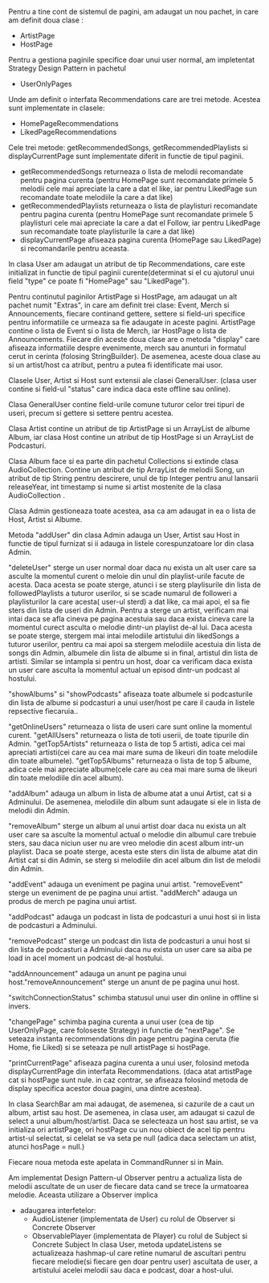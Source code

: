 Pentru a tine cont de sistemul de pagini, am adaugat un nou pachet, in care am definit doua clase :
- ArtistPage
- HostPage

Pentru a gestiona paginile specifice doar unui user normal, am impletentat Strategy Design Pattern in pachetul
- UserOnlyPages

Unde am definit o interfata Recommendations care are trei metode. Acestea sunt implementate in clasele:
- HomePageRecommendations
- LikedPageRecommendations

Cele trei metode: getRecommendedSongs, getRecommendedPlaylists si displayCurrentPage sunt implementate diferit in functie de tipul paginii.
- getRecommendedSongs returneaza o lista de melodii recomandate pentru pagina curenta (pentru HomePage sunt recomandate primele 5 melodii cele mai apreciate la care a dat el like, iar pentru LikedPage sun recomandate toate melodiile la care a dat like)
- getRecommendedPlaylists returneaza o lista de playlisturi recomandate pentru pagina curenta (pentru HomePage sunt recomandate primele 5 playlisturi cele mai apreciate la care a dat el Follow, iar pentru LikedPage sun recomandate toate playlisturile la care a dat like)
- displayCurrentPage afiseaza pagina curenta (HomePage sau LikedPage) si recomandarile pentru aceasta.

In clasa User am adaugat un atribut de tip Recommendations, care este initializat in functie de tipul paginii curente(determinat si el cu ajutorul unui field "type" ce poate fi "HomePage" sau "LikedPage").

Pentru continutul paginilor ArtistPage si HostPage, am adaugat un alt pachet numit "Extras", in care am definit trei clase: Event, Merch si Announcements, fiecare continand gettere, settere si field-uri specifice pentru informatiile ce urmeaza sa fie adaugate in aceste pagini.
ArtistPage contine o lista de Event si o lista de Merch, iar HostPage o lista de Announcements.
Fiecare din aceste doua clase are o metoda "display" care afiseaza informatiile despre evenimente, merch sau anunturi in formatul cerut in cerinta (folosing StringBuilder).
De asemenea, aceste doua clase au si un artist/host ca atribut, pentru a putea fi identificate mai usor.

Clasele User, Artist si Host sunt extensii ale clasei GeneralUser. (clasa user contine si field-ul "status" care indica daca este offline sau online).

Clasa GeneralUser contine field-urile comune tuturor celor trei tipuri de useri, precum si gettere si settere pentru acestea.

Clasa Artist contine un atribut de tip ArtistPage si un ArrayList de albume Album, iar clasa Host contine un atribut de tip HostPage si un ArrayList de Podcasturi.

Clasa Album face si ea parte din pachetul Collections si extinde clasa AudioCollection. Contine un atribut de tip ArrayList de melodii Song, un atribut de tip String pentru descirere, unul de tip Integer pentru anul lansarii releaseYear, int timestamp si nume si artist mostenite de la clasa AudioCollection .

Clasa Admin gestioneaza toate acestea, asa ca am adaugat in ea o lista de Host, Artist si Albume.

Metoda "addUser" din clasa Admin adauga un User, Artist sau Host in functie de tipul furnizat si ii adauga in listele corespunzatoare lor din clasa Admin.

"deleteUser" sterge un user normal doar daca nu exista un alt user care sa asculte la momentul curent o meloie din unul din playlist-urile facute de acesta. Daca acesta se poate sterge, atunci i se sterg playlisurile din lista de followedPlaylists a tuturor userilor, si se scade numarul de followeri a playlisturilor la care acesta( user-ul sterd) a dat like, ca mai apoi, el sa fie sters din lista de useri din Admin.
Pentru a sterge un artist, verificam mai intai daca se afla cineva pe pagina acestuia sau daca exista cineva care la momentul curect asculta o melodie dintr-un playlist de-al lui. Daca acesta se poate sterge, stergem mai intai melodiile artistului din likedSongs a tuturor userilor, pentru ca mai apoi sa stergem melodiile acestuia din lista de songs din Admin, albumele din lista de albume si in final, artistul din lista de artisti.
Similar se intampla si pentru un host, doar ca verificam daca exista un user care asculta la momentul actual un episod dintr-un podcast al hostului.

"showAlbums" si "showPodcasts" afiseaza toate albumele si podcasturile din lista de albume si podcasturi a unui user/host pe care il cauda in listele repsective fiecaruia..

"getOnlineUsers" returneaza o lista de useri care sunt online la momentul curent.
"getAllUsers" returneaza o lista de toti userii, de toate tipurile din Admin.
"getTop5Artists" returneaza o lista de top 5 artisti, adica cei mai apreciati artisti(cei care au cea mai mare suma de likeuri din toate melodiile din toate albumele).
"getTop5Albums" returneaza o lista de top 5 albume, adica cele mai apreciate albume(cele care au cea mai mare suma de likeuri din toate melodiile din acel album).

"addAlbum" adauga un album in lista de albume atat a unui Artist, cat si a Adminului. De asemenea, melodiile din album sunt adaugate si ele in lista de melodii din Admin.

"removeAlbum" sterge un album al unui artist doar daca nu exista un alt user care sa asculte la momentul actual o melodie din albumul care trebuie sters, sau daca niciun user nu are vreo melodie din acest album intr-un playlist. Daca se poate sterge, acesta este sters din lista de albume atat din Artist cat si din Admin, se sterg si melodiile din acel album din list de melodii din Admin.

"addEvent" adauga un eveniment pe pagina unui artist. "removeEvent" sterge un eveniment de pe pagina unui artist.
"addMerch" adauga un produs de merch pe pagina unui artist.

"addPodcast" adauga un podcast in lista de podcasturi a unui host si in lista de podcasturi a Adminului.

"removePodcast" sterge un podcast din lista de podcasturi a unui host si din lista de podcasturi a Adminului daca nu exista un user care sa aiba pe load in acel moment un podcast de-al hostului.

"addAnnouncement" adauga un anunt pe pagina unui host."removeAnnouncement" sterge un anunt de pe pagina unui host.

"switchConnectionStatus" schimba statusul unui user din online in offline si invers.

"changePage" schimba pagina curenta a unui user (cea de tip UserOnlyPage, care foloseste Strategy) in functie de "nextPage". Se seteaza instanta recommendations din page pentru pagina ceruta (fie Home, fie Liked) si se seteaza pe null artistPage si hostPage.

"printCurrentPage" afiseaza pagina curenta a unui user, folosind metoda displayCurrentPage din interfata Recommendations. (daca atat artistPage cat si hostPage sunt nule. in caz contrar, se afiseaza folosind metoda de display specifica acestor doua pagini, una dintre acestea).


In clasa SearchBar am mai adaugat, de asemenea, si cazurile de a caut un album, artist sau host. De asemenea, in clasa user, am adaugat si cazul de select a unui album/host/artist. Daca se selecteaza un host sau artist, se va initializa ori artistPage, ori hostPage cu un nou obiect de acel tip pentru artist-ul selectat, si celelat se va seta pe null (adica daca selectam un atist, atunci hosPage = null.)

Fiecare noua metoda este apelata in CommandRunner si in Main.

Am implementat Design Pattern-ul Observer pentru a actualiza lista de melodii ascultate de un user de fiecare data cand se trece la urmatoarea melodie. Aceasta utilizare a Observer implica 
  * adaugarea interfetelor:
    - AudioListener (implementata de User) cu rolul de Observer si Concrete Observer
    - ObservablePlayer (implementata de Player) cu rolul de Subject si Concrete Subject
In clasa User, metoda updateListens se actualizeaza hashmap-ul care retine numarul de ascultari pentru fiecare melodie(si fiecare gen doar pentru user) ascultata de user, a artistului acelei melodii sau daca e podcast, doar a host-ului.

